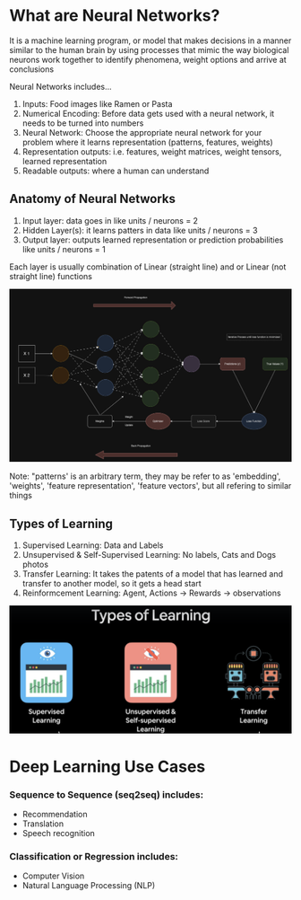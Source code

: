 # What are Neural Networks?

It is a machine learning program, or model that makes decisions in a manner similar to the human brain 
by using processes that mimic the way biological neurons work together to identify phenomena, weight options and arrive at conclusions

Neural Networks includes... 

1. Inputs: Food images like Ramen or Pasta
2. Numerical Encoding: Before data gets used with a neural network, it needs to be turned into numbers
3. Neural Network: Choose the appropriate neural network for your problem where it learns representation (patterns, features, weights)
4. Representation outputs: i.e. features, weight matrices, weight tensors, learned representation
5. Readable outputs: where a human can understand

## Anatomy of Neural Networks
1. Input layer: data goes in like units / neurons = 2
2. Hidden Layer(s): it learns patters in data like units / neurons = 3
3. Output layer: outputs learned representation or prediction probabilities like units / neurons = 1

Each layer is usually combination of Linear (straight line) and or Linear (not straight line) functions

![neural](https://github.com/jonatng/jonatng/blob/master/images/neuralNetwork.png)

Note: "patterns' is an arbitrary term, they may be refer to as 'embedding', 'weights', 'feature representation', 'feature vectors', but all refering to similar things

## Types of Learning
1. Supervised Learning: Data and Labels
2. Unsupervised & Self-Supervised Learning: No labels, Cats and Dogs photos
3. Transfer Learning: It takes the patents of a model that has learned and transfer to another model, so it gets a head start
4. Reinformcement Learning: Agent, Actions -> Rewards -> observations

![types](https://github.com/jonatng/jonatng/blob/master/images/learning-types.png)

# Deep Learning Use Cases
### Sequence to Sequence (seq2seq) includes:
* Recommendation
* Translation
* Speech recognition
### Classification or Regression includes:
* Computer Vision
* Natural Language Processing (NLP)

